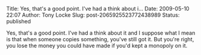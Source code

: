 Title: Yes, that's a good point. I've had a think about i...
Date: 2009-05-10 22:07
Author: Tony Locke
Slug: post-2065925523772438989
Status: published

Yes, that's a good point. I've had a think about it and I suppose what I mean is that when someone copies something, you've still got it. But you're right, you lose the money you could have made if you'd kept a monopoly on it.
